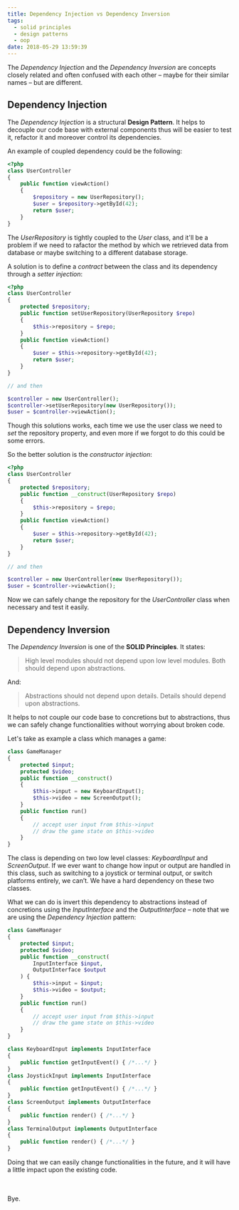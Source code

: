 ```yaml
---
title: Dependency Injection vs Dependency Inversion
tags:
  - solid principles
  - design patterns
  - oop
date: 2018-05-29 13:59:39
---
```



The *Dependency Injection* and the *Dependency Inversion* are concepts closely related and often confused with each other – maybe for their similar names – but are different. 

## Dependency Injection
The *Dependency Injection* is a structural **Design Pattern**. It helps to decouple our code base with external components thus will be easier to test it, refactor it and moreover control its dependencies.

An example of coupled dependency could be the following:
```php
<?php
class UserController
{
    public function viewAction()
    {
        $repository = new UserRepository();
        $user = $repository->getById(42);
        return $user;
    }
}
```
The *UserRepository* is tightly coupled to the *User* class, and it'll be a problem if we need to rafactor the method by which we retrieved data from database or maybe switching to a different database storage.

A solution is to define a *contract* between the class and its dependency through a *setter injection*:
```php
<?php
class UserController
{
    protected $repository;
    public function setUserRepository(UserRepository $repo)
    {
        $this->repository = $repo;
    }
    public function viewAction()
    {
        $user = $this->repository->getById(42);
        return $user;
    }
}

// and then

$controller = new UserController();
$controller->setUserRepository(new UserRepository());
$user = $controller->viewAction();
```
Though this solutions works, each time we use the user class we need to *set* the repository property, and even more if we forgot to do this could be some errors.

So the better solution is the *constructor injection*:
```php
<?php
class UserController
{
    protected $repository;
    public function __construct(UserRepository $repo)
    {
        $this->repository = $repo;
    }
    public function viewAction()
    {
        $user = $this->repository->getById(42);
        return $user;
    }
}

// and then

$controller = new UserController(new UserRepository());
$user = $controller->viewAction();
```
Now we can safely change the repository for the *UserController* class when necessary and test it easily.

## Dependency Inversion
The *Dependency Inversion* is one of the **SOLID Principles**. It states:
> High level modules should not depend upon low level modules. Both should
  depend upon abstractions.
  
And:

> Abstractions should not depend upon details. Details should depend upon
  abstractions.

It helps to not couple our code base to concretions but to abstractions, thus we can safely change functionalities without worrying about broken code.

Let's take as example a class which manages a game:
```php
class GameManager
{
    protected $input;
    protected $video;
    public function __construct()
    {
        $this->input = new KeyboardInput();
        $this->video = new ScreenOutput();
    }
    public function run()
    {
        // accept user input from $this->input
        // draw the game state on $this->video
    }
}
```
The class is depending on two low level classes: *KeyboardInput* and *ScreenOutput*. If we ever want to change how input or output are handled in this class, such as switching to a joystick or terminal output, or switch platforms entirely, we can’t. We have a hard dependency on these two classes.

What we can do is invert this dependency to abstractions instead of concretions  using the *InputInterface* and the *OutputInterface* – note that we are using the *Dependency Injection* pattern:
```php
class GameManager
{
    protected $input;
    protected $video;
    public function __construct(
        InputInterface $input,
        OutputInterface $output
    ) {
        $this->input = $input;
        $this->video = $output;
    }
    public function run()
    {
        // accept user input from $this->input
        // draw the game state on $this->video
    }
}

class KeyboardInput implements InputInterface
{
    public function getInputEvent() { /*...*/ }
}
class JoystickInput implements InputInterface
{
    public function getInputEvent() { /*...*/ }
}
class ScreenOutput implements OutputInterface
{
    public function render() { /*...*/ }
}
class TerminalOutput implements OutputInterface
{
    public function render() { /*...*/ }
}
```
Doing that we can easily change functionalities in the future, and it will have a little impact upon the existing code.

<br><br>Bye.
